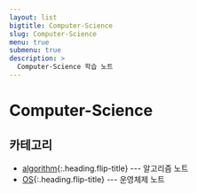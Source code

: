 ```yaml
---
layout: list
bigtitle: Computer-Science
slug: Computer-Science
menu: true
submenu: true
description: >
  Computer-Science 학습 노트
---
```


# Computer-Science

## 카테고리

* [algorithm]{:.heading.flip-title} --- 알고리즘 노트
* [OS]{:.heading.flip-title} --- 운영체제 노트

[algorithm]: /algorithm/
[OS]: /OS/







